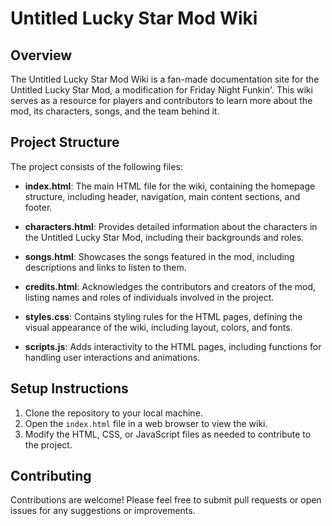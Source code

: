 # Untitled Lucky Star Mod Wiki

## Overview
The Untitled Lucky Star Mod Wiki is a fan-made documentation site for the Untitled Lucky Star Mod, a modification for Friday Night Funkin'. This wiki serves as a resource for players and contributors to learn more about the mod, its characters, songs, and the team behind it.

## Project Structure
The project consists of the following files:

- **index.html**: The main HTML file for the wiki, containing the homepage structure, including header, navigation, main content sections, and footer.
  
- **characters.html**: Provides detailed information about the characters in the Untitled Lucky Star Mod, including their backgrounds and roles.
  
- **songs.html**: Showcases the songs featured in the mod, including descriptions and links to listen to them.
  
- **credits.html**: Acknowledges the contributors and creators of the mod, listing names and roles of individuals involved in the project.
  
- **styles.css**: Contains styling rules for the HTML pages, defining the visual appearance of the wiki, including layout, colors, and fonts.
  
- **scripts.js**: Adds interactivity to the HTML pages, including functions for handling user interactions and animations.

## Setup Instructions
1. Clone the repository to your local machine.
2. Open the `index.html` file in a web browser to view the wiki.
3. Modify the HTML, CSS, or JavaScript files as needed to contribute to the project.

## Contributing
Contributions are welcome! Please feel free to submit pull requests or open issues for any suggestions or improvements.
